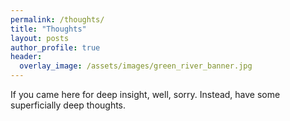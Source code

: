 ```yaml
---
permalink: /thoughts/
title: "Thoughts"
layout: posts
author_profile: true
header:
  overlay_image: /assets/images/green_river_banner.jpg
---
```


If you came here for deep insight, well, sorry. Instead, have some superficially deep thoughts.